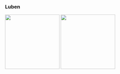 ### Luben

<div>
  <img height="180em" src="https://github-readme-stats.vercel.app/api?username=67x18&show_icons=true&theme=dark"/>
  <img height="180em" src="https://github-readme-stats.vercel.app/api/top-langs/?username=67x18&layout=compact&theme=dark"/>
</div>
